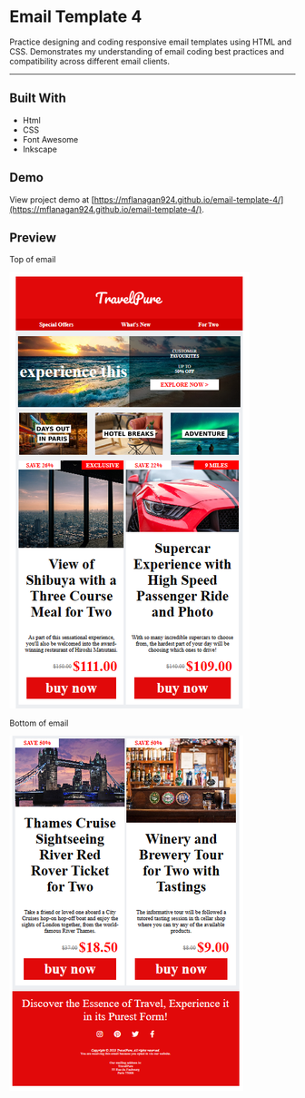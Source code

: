 # Email Template 4
Practice designing and coding responsive email templates using HTML and CSS. Demonstrates my understanding of email coding best practices and compatibility across different email clients.

---

## Built With
* Html
* CSS
* Font Awesome
* Inkscape

## Demo

View project demo at [https://mflanagan924.github.io/email-template-4/](https://mflanagan924.github.io/email-template-4/).

## Preview

Top of email

<img src="img/preview 1.PNG"></img>

Bottom of email

<img src="img/preview 2.PNG"></img>

